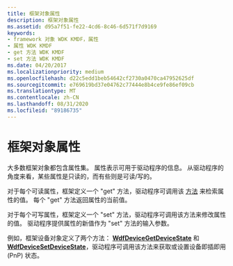 ```yaml
---
title: 框架对象属性
description: 框架对象属性
ms.assetid: d95a7f51-fe22-4cd6-8c46-6d571f7d9169
keywords:
- framework 对象 WDK KMDF，属性
- 属性 WDK KMDF
- get 方法 WDK KMDF
- set 方法 WDK KMDF
ms.date: 04/20/2017
ms.localizationpriority: medium
ms.openlocfilehash: d22c5edd1beb54642cf2730a0470ca47952625df
ms.sourcegitcommit: e769619bd37e04762c77444e8b4ce9fe86ef09cb
ms.translationtype: MT
ms.contentlocale: zh-CN
ms.lasthandoff: 08/31/2020
ms.locfileid: "89186735"
---
```

# <a name="framework-object-properties"></a>框架对象属性





大多数框架对象都包含属性集。 属性表示可用于驱动程序的信息。 从驱动程序的角度来看，某些属性是只读的，而有些则是可读/写的。

对于每个可读属性，框架定义一个 "get" 方法，驱动程序可调用该 [方法](framework-object-methods.md) 来检索属性的值。 每个 "get" 方法返回属性的当前值。

对于每个可写属性，框架定义一个 "set" 方法，驱动程序可调用该方法来修改属性的值。 驱动程序提供属性的新值作为 "set" 方法的输入参数。

例如，框架设备对象定义了两个方法： [**WdfDeviceGetDeviceState**](/windows-hardware/drivers/ddi/wdfdevice/nf-wdfdevice-wdfdevicegetdevicestate) 和 [**WdfDeviceSetDeviceState**](/windows-hardware/drivers/ddi/wdfdevice/nf-wdfdevice-wdfdevicesetdevicestate)，驱动程序可调用该方法来获取或设置设备即插即用 (PnP) 状态。

 

